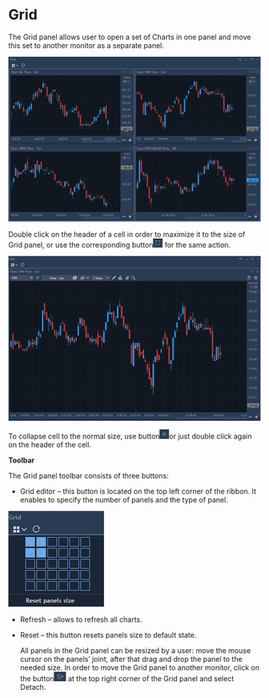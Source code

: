 # Grid

The Grid panel allows user to open a set of Charts in one panel and move this set to another monitor as a separate panel.

![](../../.gitbook/assets/12-3.png)

Double click on the header of a cell in order to maximize it to the size of Grid panel, or use the corresponding button![](../../.gitbook/assets/13-1.png) for the same action.

![](../../.gitbook/assets/14-2.png)

To collapse cell to the normal size, use button![](../../.gitbook/assets/15-1.png)or just double click again on the header of the cell.

**Toolbar**

The Grid panel toolbar consists of three buttons:

* Grid editor – this button is located on the top left corner of the ribbon. It enables to specify the number of panels and the type of panel.

![](../../.gitbook/assets/16-1.png)

* Refresh – allows to refresh all charts.
* Reset – this button resets panels size to default state.

  All panels in the Grid panel can be resized by a user: move the mouse cursor on the panels’ joint, after that drag and drop the panel to the needed size. In order to move the Grid panel to another monitor, click on the button![](../../.gitbook/assets/17-1.png) at the top right corner of the Grid panel and select Detach.

